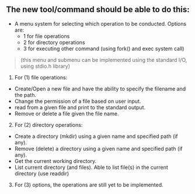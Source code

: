 ## The new tool/command should be able to do this:
* A menu system for selecting which operation to be conducted. Options are:
    * 1 for file operations
    * 2 for directory operations
    * 3 for executing other command (using fork() and exec system call)
> (this menu and submenu can be implemented using the standard I/O, using stdio.h library)  

1. For (1) file operations:
* Create/Open a new file and have the ability to specify the filename and the path.  
* Change the permission of a file based on user input.  
* read from a given file and print to the standard output.  
* Remove or delete a file given the file name.  

2. For (2) directory operations:
* Create a directory (mkdir) using a given name and specified path (if any).
* Remove (delete) a directory using a given name and specified path (if any).
* Get the current working directory.
* List current directory (and files). Able to list file(s) in the current directory (use readdir)

3. For (3) options, the operations are still yet to be implemented.
